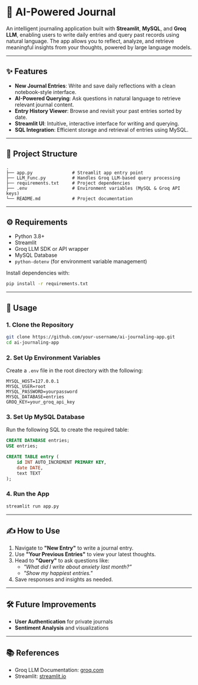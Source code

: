 # 🧠 AI-Powered Journal

An intelligent journaling application built with **Streamlit**, **MySQL**, and **Groq LLM**, enabling users to write daily entries and query past records using natural language. The app allows you to reflect, analyze, and retrieve meaningful insights from your thoughts, powered by large language models.

---

## ✨ Features

- **New Journal Entries**: Write and save daily reflections with a clean notebook-style interface.
- **AI-Powered Querying**: Ask questions in natural language to retrieve relevant journal content.
- **Entry History Viewer**: Browse and revisit your past entries sorted by date.
- **Streamlit UI**: Intuitive, interactive interface for writing and querying.
- **SQL Integration**: Efficient storage and retrieval of entries using MySQL.

---

## 📁 Project Structure

```
.
├── app.py               # Streamlit app entry point
├── LLM_Func.py          # Handles Groq LLM-based query processing
├── requirements.txt     # Project dependencies
├── .env                 # Environment variables (MySQL & Groq API keys)
└── README.md            # Project documentation
```

---

## ⚙️ Requirements

- Python 3.8+
- Streamlit
- Groq LLM SDK or API wrapper
- MySQL Database
- `python-dotenv` (for environment variable management)

Install dependencies with:

```bash
pip install -r requirements.txt
```

---

## 🚀 Usage

### 1. Clone the Repository

```bash
git clone https://github.com/your-username/ai-journaling-app.git
cd ai-journaling-app
```

### 2. Set Up Environment Variables

Create a `.env` file in the root directory with the following:

```
MYSQL_HOST=127.0.0.1
MYSQL_USER=root
MYSQL_PASSWORD=yourpassword
MYSQL_DATABASE=entries
GROQ_KEY=your_groq_api_key
```

### 3. Set Up MySQL Database

Run the following SQL to create the required table:

```sql
CREATE DATABASE entries;
USE entries;

CREATE TABLE entry (
    id INT AUTO_INCREMENT PRIMARY KEY,
    date DATE,
    text TEXT
);
```

### 4. Run the App

```bash
streamlit run app.py
```

---

## ✍️ How to Use

1. Navigate to **"New Entry"** to write a journal entry.
2. Use **"Your Previous Entries"** to view your latest thoughts.
3. Head to **"Query"** to ask questions like:
   - *"What did I write about anxiety last month?"*
   - *"Show my happiest entries."*
4. Save responses and insights as needed.

---

## 🛠 Future Improvements

- **User Authentication** for private journals
- **Sentiment Analysis** and visualizations


---

## 📚 References

- Groq LLM Documentation: [groq.com](https://groq.com)
- Streamlit: [streamlit.io](https://streamlit.io)
